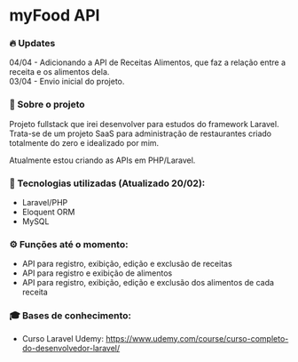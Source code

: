 # myFood API

### 🔥 Updates   
04/04 - Adicionando a API de Receitas Alimentos, que faz a relação entre a receita e os alimentos dela.</br>
03/04 - Envio inicial do projeto.

### 📄 Sobre o projeto
Projeto fullstack que irei desenvolver para estudos do framework Laravel. </br>
Trata-se de um projeto SaaS para administração de restaurantes criado totalmente do zero e idealizado por mim.

Atualmente estou criando as APIs em PHP/Laravel.

### 🚀 Tecnologias utilizadas (Atualizado 20/02):
- Laravel/PHP
- Eloquent ORM
- MySQL

### ⚙ Funções até o momento:
- API para registro, exibição, edição e exclusão de receitas
- API para registro e exibição de alimentos
- API para registro, exibição, edição e exclusão dos alimentos de cada receita

<!-- - Reset de senha com envio de token ao email -->

### 🎓 Bases de conhecimento:
- Curso Laravel Udemy: https://www.udemy.com/course/curso-completo-do-desenvolvedor-laravel/
